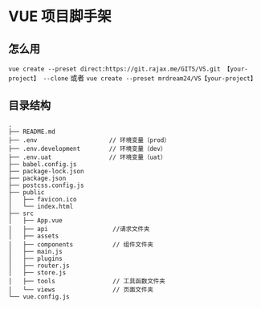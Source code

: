 # VUE 项目脚手架

## 怎么用

`vue create --preset direct:https://git.rajax.me/GITS/VS.git 【your-project】 --clone`
或者
`vue create --preset mrdream24/VS【your-project】`

## 目录结构
```
.
├── README.md
├── .env                    // 环境变量（prod）
├── .env.development        // 环境变量（dev）
├── .env.uat                // 环境变量（uat）
├── babel.config.js
├── package-lock.json
├── package.json
├── postcss.config.js
├── public
│   ├── favicon.ico
│   └── index.html
├── src
│   ├── App.vue
│   ├── api                  //请求文件夹
│   ├── assets
│   ├── components           // 组件文件夹
│   ├── main.js
│   ├── plugins
│   ├── router.js
│   ├── store.js
│   ├── tools                // 工具函数文件夹
│   └── views                // 页面文件夹
└── vue.config.js
```
